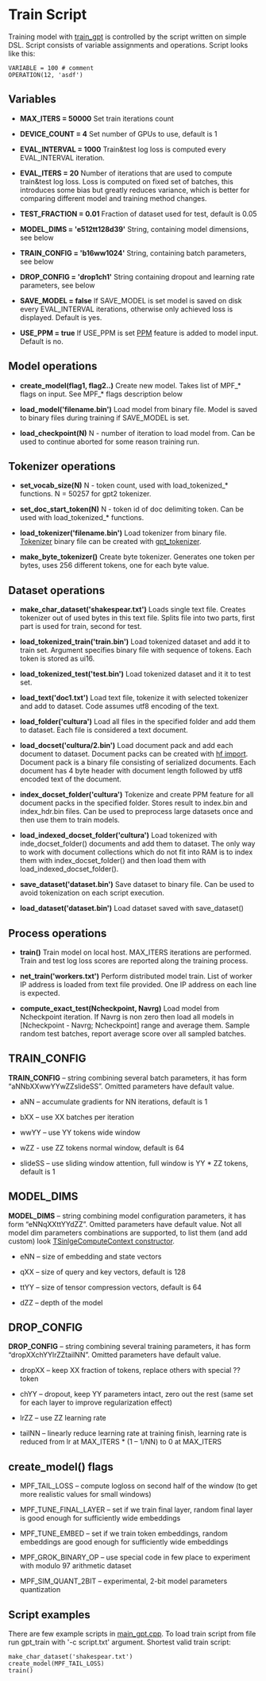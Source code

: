 ﻿# Train Script

Training model with [train_gpt](/code/gpt/train) is controlled by the script written on simple DSL. Script consists of variable assignments and operations. Script looks like this:

```
VARIABLE = 100 # comment
OPERATION(12, 'asdf')
```

## Variables

* **MAX_ITERS = 50000**
Set train iterations count

* **DEVICE_COUNT = 4**
Set number of GPUs to use, default is 1

* **EVAL_INTERVAL = 1000**
Train&test log loss is computed every EVAL_INTERVAL iteration. 

* **EVAL_ITERS = 20**
Number of iterations that are used to compute train&test log loss. Loss is computed on fixed set of batches, this introduces some bias but greatly reduces variance, which is better for comparing different model and training method changes.

* **TEST_FRACTION = 0.01**
Fraction of dataset used for test, default is 0.05

* **MODEL_DIMS = 'e512tt128d39'**
String, containing model dimensions, see below

* **TRAIN_CONFIG = 'b16ww1024'**
String, containing batch parameters, see below

* **DROP_CONFIG = 'drop1ch1'**
String containing dropout and learning rate parameters, see below

* **SAVE_MODEL = false**
If SAVE_MODEL is set model is saved on disk every EVAL_INTERVAL iterations, otherwise only achieved loss is displayed. Default is yes.

* **USE_PPM = true**
If USE_PPM is set [PPM](/doc/ppm.md) feature is added to model input. Default is no.

## Model operations

* **create_model(flag1, flag2..)**
Create new model. Takes list of MPF_* flags on input. See MPF_* flags description below

* **load_model('filename.bin')**
Load model from binary file. Model is saved to binary files during training if SAVE_MODEL is set.

* **load_checkpoint(N)**
N - number of iteration to load model from. Can be used to continue aborted for some reason training run.

## Tokenizer operations

* **set_vocab_size(N)**
N - token count, used with load_tokenized_* functions. N = 50257 for gpt2 tokenizer.

* **set_doc_start_token(N)**
N - token id of doc delimiting token. Can be used with load_tokenized_* functions.

* **load_tokenizer('filename.bin')**
Load tokenizer from binary file. [Tokenizer](/doc/tokenizer.md) binary file can be created with [gpt_tokenizer](/code/gpt/tokenizer).

* **make_byte_tokenizer()**
Create byte tokenizer. Generates one token per bytes, uses 256 different tokens, one for each byte value. 

## Dataset operations

* **make_char_dataset('shakespear.txt')**
Loads single text file. Creates tokenizer out of used bytes in this text file. Splits file into two parts, first part is used  for train, second for test. 

* **load_tokenized_train('train.bin')**
Load tokenized dataset and add it to train set. Argument specifies binary file with sequence of tokens. Each token is stored as ui16.
 
* **load_tokenized_test('test.bin')**
Load tokenized dataset and it it to test set.

* **load_text('doc1.txt')**
Load text file, tokenize it with selected tokenizer and add to dataset. Code assumes utf8 encoding of the text.

* **load_folder('cultura')**
Load all files in the specified folder and add them to dataset. Each file is considered a text document.

* **load_docset('cultura/2.bin')**
Load document pack and add each document to dataset. Document packs can be created with [hf import](/code/hf_import_text). Document pack is  a binary file consisting of serialized documents. Each document has 4 byte header with document length followed by utf8 encoded text of the document.

* **index_docset_folder('cultura')**
Tokenize and create PPM feature for all document packs in the specified folder. Stores result to index.bin and index_hdr.bin files. Can be used to preprocess large datasets once and then use them to train models.

* **load_indexed_docset_folder('cultura')**
Load tokenized with inde_docset_folder() documents and add them to dataset. The only way to work with document collections which do not fit into RAM is to index them with index_docset_folder() and then load them with load_indexed_docset_folder().

* **save_dataset('dataset.bin')**
Save dataset to binary file. Can be used to avoid tokenization on each script execution.

* **load_dataset('dataset.bin')**
Load dataset saved with save_dataset()

## Process operations

* **train()**
Train model on local host. MAX_ITERS iterations are performed. Train and test log loss scores are reported along the training process.

* **net_train('workers.txt')**
Perform distributed model train. List of worker IP address is loaded from text file provided. One IP address on each line is expected. 

* **compute_exact_test(Ncheckpoint, Navrg)**
Load model from Ncheckpoint iteration. If Navrg is non zero then load all models in [Ncheckpoint - Navrg; Ncheckpoint] range and average them. Sample random test batches, report average score over all sampled batches.

## TRAIN_CONFIG

**TRAIN_CONFIG** – string combining several batch parameters, it has form “aNNbXXwwYYwZZslideSS”. Omitted parameters have default value.

* aNN – accumulate gradients for NN iterations, default is 1

* bXX – use XX batches per iteration

* wwYY – use YY tokens wide window

* wZZ - use ZZ tokens normal window, default is 64

* slideSS – use sliding window attention, full window is YY * ZZ tokens, default is 1

## MODEL_DIMS

**MODEL_DIMS** – string combining model configuration parameters, it has form “eNNqXXttYYdZZ”. Omitted parameters have default value. Not all model dim parameters combinations are supported, to list them (and add custom) look [TSinlgeComputeContext constructor](/code/gpt/model/gpt_cuda.cu).

* eNN – size of embedding and state vectors

* qXX – size of query and key vectors, default is 128

* ttYY – size of tensor compression vectors, default is 64

* dZZ – depth of the model


## DROP_CONFIG

**DROP_CONFIG** – string combining several training parameters, it has form “dropXXchYYlrZZtailNN”. Omitted parameters have default value.

* dropXX – keep XX fraction of tokens, replace others with special ?? token

* chYY – dropout, keep YY parameters intact, zero out the rest (same set for each layer to improve regularization effect)

* lrZZ – use ZZ learning rate

* tailNN – linearly reduce learning rate at training finish, learning rate is reduced from lr at MAX_ITERS * (1 – 1/NN) to 0 at MAX_ITERS

## create_model() flags

* MPF_TAIL_LOSS – compute logloss on second half of the window (to get more realistic values for small windows)

* MPF_TUNE_FINAL_LAYER – set if we train final layer, random final layer is good enough for sufficiently wide embeddings

* MPF_TUNE_EMBED – set if we train token embeddings, random embeddings are good enough for sufficiently wide embeddings

* MPF_GROK_BINARY_OP – use special code in few place to experiment with modulo 97 arithmetic dataset

* MPF_SIM_QUANT_2BIT – experimental, 2-bit model parameters quantization

## Script examples

There are few example scripts in [main_gpt.cpp](/code/gpt/train/main_gpt.cpp). To load train script from file run gpt_train with '-c script.txt' argument. Shortest valid train script:

```
make_char_dataset('shakespear.txt')
create_model(MPF_TAIL_LOSS)
train()
```

